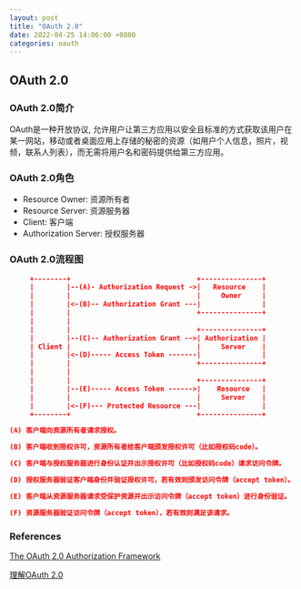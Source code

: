 ```yaml
---
layout: post
title: "OAuth 2.0"
date: 2022-04-25 14:06:00 +0800
categories: oauth
---
```


## OAuth 2.0

### OAuth 2.0简介

OAuth是一种开放协议, 允许用户让第三方应用以安全且标准的方式获取该用户在某一网站，移动或者桌面应用上存储的秘密的资源（如用户个人信息，照片，视频，联系人列表），而无需将用户名和密码提供给第三方应用。

### OAuth 2.0角色

- Resource Owner: 资源所有者
- Resource Server: 资源服务器
- Client: 客户端
- Authorization Server: 授权服务器

### OAuth 2.0流程图

```json
     +--------+                               +---------------+
     |        |--(A)- Authorization Request ->|   Resource    |
     |        |                               |     Owner     |
     |        |<-(B)-- Authorization Grant ---|               |
     |        |                               +---------------+
     |        |
     |        |                               +---------------+
     |        |--(C)-- Authorization Grant -->| Authorization |
     | Client |                               |     Server    |
     |        |<-(D)----- Access Token -------|               |
     |        |                               +---------------+
     |        |
     |        |                               +---------------+
     |        |--(E)----- Access Token ------>|    Resource   |
     |        |                               |     Server    |
     |        |<-(F)--- Protected Resource ---|               |
     +--------+                               +---------------+

(A) 客户端向资源所有者请求授权。

(B) 客户端收到授权许可，资源所有者给客户端颁发授权许可（比如授权码code）。

(C) 客户端与授权服务器进行身份认证并出示授权许可（比如授权码code）请求访问令牌。

(D) 授权服务器验证客户端身份并验证授权许可，若有效则颁发访问令牌（accept token）。

(E) 客户端从资源服务器请求受保护资源并出示访问令牌（accept token）进行身份验证。

(F) 资源服务器验证访问令牌（accept token），若有效则满足该请求。
```

### References

[The OAuth 2.0 Authorization Framework](https://datatracker.ietf.org/doc/html/rfc6749)

[理解OAuth 2.0](https://www.ruanyifeng.com/blog/2014/05/oauth_2_0.html)